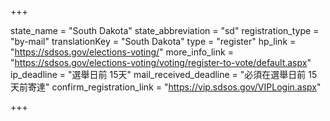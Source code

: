 +++

state_name = "South Dakota"
state_abbreviation = "sd"
registration_type = "by-mail"
translationKey = "South Dakota"
type = "register"
hp_link = "https://sdsos.gov/elections-voting/"
more_info_link = "https://sdsos.gov/elections-voting/voting/register-to-vote/default.aspx"
ip_deadline = "選舉日前 15天"
mail_received_deadline = "必須在選舉日前 15天前寄達"
confirm_registration_link = "https://vip.sdsos.gov/VIPLogin.aspx"

+++